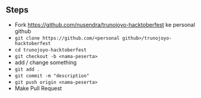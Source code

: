 ## Steps

- Fork https://github.com/nusendra/trunojoyo-hacktoberfest ke personal github
- `git clone https://github.com/<personal github>/trunojoyo-hacktoberfest`
- `cd trunojoyo-hacktoberfest`
- `git checkout -b <nama-peserta>`
- add / change something
- `git add .`
- `git commit -m "description"`
- `git push origin <nama-peserta>`
- Make Pull Request
